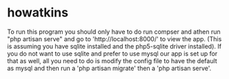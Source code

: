 # howatkins
To run this program you should only have to do run compser and athen run
"php artisan serve" and go to 'http://localhost:8000/' to view the app. (This is assuming you have sqlite installed and the php5-sqlite driver installed). If you do not want to use sqlite and prefer to use mysql our app is set up for that as well, all you need to do is modify the config file to have the default as mysql and then run a 'php artisan migrate' then a 'php artisan serve'. 
